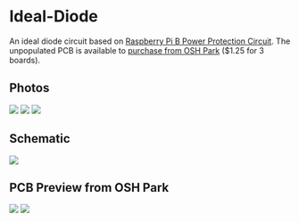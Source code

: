 Ideal-Diode
===========

An ideal diode circuit based on [Raspberry Pi B Power Protection Circuit](http://robotics.ong.id.au/2014/07/30/raspberry-pi-b-power-protection-circuit/).  The unpopulated PCB is available to [purchase from OSH Park](https://oshpark.com/shared_projects/qIJxjpxr) ($1.25 for 3 boards).

Photos
------
<img src="https://raw.githubusercontent.com/xioTechnologies/Ideal-Diode/master/Images/Ideal%20Diode%20in%20Breadboard.png"/>
<img src="https://raw.githubusercontent.com/xioTechnologies/Ideal-Diode/master/Images/Ideal%20Diode%20Top.png"/>
<img src="https://raw.githubusercontent.com/xioTechnologies/Ideal-Diode/master/Images/Ideal%20Diode%20Bottom.png"/>

Schematic
---------
<img src="https://raw.githubusercontent.com/xioTechnologies/Ideal-Diode/master/Images/Ideal%20Diode%20Schematic.png"/>

PCB Preview from OSH Park
-------------------------
<img src="https://raw.githubusercontent.com/xioTechnologies/Ideal-Diode/master/Images/OSH%20Park%20Preview%20Top.png"/>
<img src="https://raw.githubusercontent.com/xioTechnologies/Ideal-Diode/master/OSH%20Park%20Preview%20Bottom.png"/>
